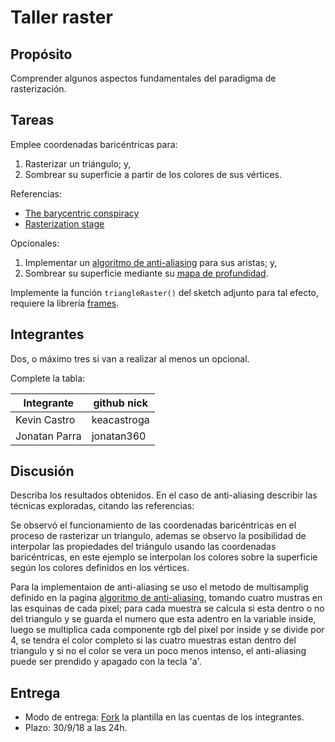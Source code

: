 # Taller raster

## Propósito

Comprender algunos aspectos fundamentales del paradigma de rasterización.

## Tareas

Emplee coordenadas baricéntricas para:

1. Rasterizar un triángulo; y,
2. Sombrear su superficie a partir de los colores de sus vértices.

Referencias:

* [The barycentric conspiracy](https://fgiesen.wordpress.com/2013/02/06/the-barycentric-conspirac/)
* [Rasterization stage](https://www.scratchapixel.com/lessons/3d-basic-rendering/rasterization-practical-implementation/rasterization-stage)

Opcionales:

1. Implementar un [algoritmo de anti-aliasing](https://www.scratchapixel.com/lessons/3d-basic-rendering/rasterization-practical-implementation/rasterization-practical-implementation) para sus aristas; y,
2. Sombrear su superficie mediante su [mapa de profundidad](https://en.wikipedia.org/wiki/Depth_map).

Implemente la función ```triangleRaster()``` del sketch adjunto para tal efecto, requiere la librería [frames](https://github.com/VisualComputing/frames/releases).

## Integrantes

Dos, o máximo tres si van a realizar al menos un opcional.

Complete la tabla:

| Integrante    | github nick |
|---------------|-------------|
| Kevin Castro  | keacastroga |
| Jonatan Parra | jonatan360  |

## Discusión

Describa los resultados obtenidos. En el caso de anti-aliasing describir las técnicas exploradas, citando las referencias:

Se observó el funcionamiento de las coordenadas baricéntricas en el proceso de rasterizar un triangulo, ademas se observo la posibilidad de interpolar las propiedades del triángulo usando las coordenadas baricéntricas, en este ejemplo se interpolan los colores sobre la superficie según los colores definidos en los vértices.

Para la implementaion de anti-aliasing se uso el metodo de multisamplig definido en la pagina [algoritmo de anti-aliasing](https://www.scratchapixel.com/lessons/3d-basic-rendering/rasterization-practical-implementation/rasterization-practical-implementation), tomando cuatro mustras en las esquinas de cada pixel; para cada muestra se calcula si esta dentro o no del triangulo y se guarda el numero que esta adentro en la variable inside, luego se multiplica cada componente rgb del pixel por inside y se divide por 4, se tendra el color completo si las cuatro muestras estan dentro del triangulo y si no el color se vera un poco menos intenso, el anti-aliasing puede ser prendido y apagado con la tecla 'a'. 
## Entrega

* Modo de entrega: [Fork](https://help.github.com/articles/fork-a-repo/) la plantilla en las cuentas de los integrantes.
* Plazo: 30/9/18 a las 24h.
